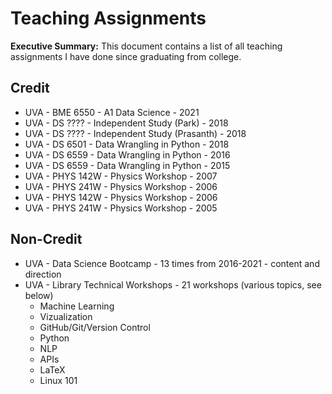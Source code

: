 # Teaching Assignments
**Executive Summary:** This document contains a list of all teaching assignments I have done since graduating from college.

## Credit
* UVA - BME 6550 - A1 Data Science - 2021
* UVA - DS ???? - Independent Study (Park) - 2018
* UVA - DS ???? - Independent Study (Prasanth) - 2018
* UVA - DS 6501 - Data Wrangling in Python - 2018
* UVA - DS 6559 - Data Wrangling in Python - 2016
* UVA - DS 6559 - Data Wrangling in Python - 2015
* UVA - PHYS 142W - Physics Workshop - 2007
* UVA - PHYS 241W - Physics Workshop - 2006
* UVA - PHYS 142W - Physics Workshop - 2006
* UVA - PHYS 241W - Physics Workshop - 2005

## Non-Credit

* UVA - Data Science Bootcamp - 13 times from 2016-2021 - content and direction
* UVA - Library Technical Workshops - 21 workshops (various topics, see below)
  * Machine Learning
  * Vizualization
  * GitHub/Git/Version Control
  * Python
  * NLP
  * APIs
  * LaTeX
  * Linux 101
